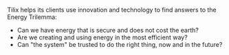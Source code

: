 Tilix helps its clients use innovation and technology to find answers to the Energy Trilemma:

* Can we have energy that is secure and does not cost the earth?
* Are we creating and using energy in the most efficient way?
* Can "the system" be trusted to do the right thing, now and in the future?
